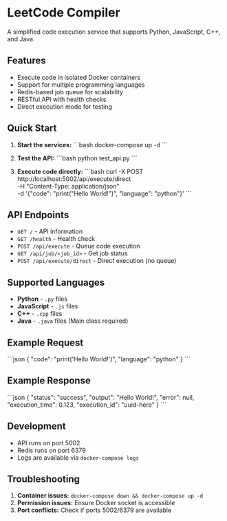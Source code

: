 # LeetCode Compiler

A simplified code execution service that supports Python, JavaScript, C++, and Java.

## Features

- Execute code in isolated Docker containers
- Support for multiple programming languages
- Redis-based job queue for scalability
- RESTful API with health checks
- Direct execution mode for testing

## Quick Start

1. **Start the services:**
   \`\`\`bash
   docker-compose up -d
   \`\`\`

2. **Test the API:**
   \`\`\`bash
   python test_api.py
   \`\`\`

3. **Execute code directly:**
   \`\`\`bash
   curl -X POST http://localhost:5002/api/execute/direct \
     -H "Content-Type: application/json" \
     -d '{"code": "print(\"Hello World!\")", "language": "python"}'
   \`\`\`

## API Endpoints

- `GET /` - API information
- `GET /health` - Health check
- `POST /api/execute` - Queue code execution
- `GET /api/job/<job_id>` - Get job status
- `POST /api/execute/direct` - Direct execution (no queue)

## Supported Languages

- **Python** - `.py` files
- **JavaScript** - `.js` files  
- **C++** - `.cpp` files
- **Java** - `.java` files (Main class required)

## Example Request

\`\`\`json
{
  "code": "print('Hello World!')",
  "language": "python"
}
\`\`\`

## Example Response

\`\`\`json
{
  "status": "success",
  "output": "Hello World!",
  "error": null,
  "execution_time": 0.123,
  "execution_id": "uuid-here"
}
\`\`\`

## Development

- API runs on port 5002
- Redis runs on port 6379
- Logs are available via `docker-compose logs`

## Troubleshooting

1. **Container issues:** `docker-compose down && docker-compose up -d`
2. **Permission issues:** Ensure Docker socket is accessible
3. **Port conflicts:** Check if ports 5002/6379 are available
